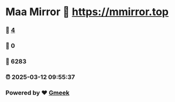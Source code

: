 # Maa Mirror :link: https://mmirror.top 
### :page_facing_up: [4](https://mmirror.top/tag.html) 
### :speech_balloon: 0 
### :hibiscus: 6283 
### :alarm_clock: 2025-03-12 09:55:37 
### Powered by :heart: [Gmeek](https://github.com/Meekdai/Gmeek)
